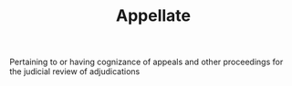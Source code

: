 ---
title: Appellate
permalink: "/definitions/appellate.html"
body: Pertaining to or having cognizance of appeals and other proceedings for the
  judicial review of adjudications
published_at: '2018-07-07'
layout: post
---